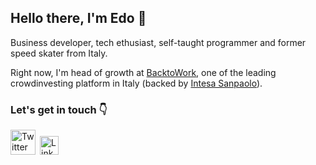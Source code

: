 ## Hello there, I'm Edo 👋

Business developer, tech ethusiast, self-taught programmer and former speed skater from Italy.

Right now, I'm head of growth at [BacktoWork](https://www.backtowork24.com), one of the leading crowdinvesting platform in Italy (backed by [Intesa Sanpaolo](https://en.wikipedia.org/wiki/Intesa_Sanpaolo)). 


### Let's get in touch 👇
<a href="https://twitter.com/EdoardoReggiani"><img src="https://cdn.worldvectorlogo.com/logos/twitter-6.svg" title="Twitter" alt="Twitter Account" width="40"/></a>&ensp;<a href="https://www.linkedin.com/in/edoardo-reggiani/"><img src="https://cdn.worldvectorlogo.com/logos/linkedin-icon-2.svg" title="Linkedin" alt="Linkedin Account" width="30"/></a>
